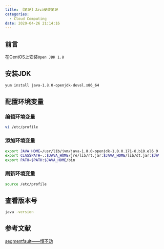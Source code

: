 ```yaml
---
title: 【笔记】Java安装笔记
categories:
  - Cloud Computing
date: 2020-04-26 21:14:16
---
```


## 前言

在CentOS上安装`Open JDK 1.8`

<!-- more -->

## 安装JDK

``` sh
yum install java-1.8.0-openjdk-devel.x86_64
```

## 配置环境变量

### 编辑环境变量

``` sh
vi /etc/profile
```

### 添加环境变量

``` sh
export JAVA_HOME=/usr/lib/jvm/java-1.8.0-openjdk-1.8.0.171-8.b10.el6_9.x86_64
export CLASSPATH=.:$JAVA_HOME/jre/lib/rt.jar:$JAVA_HOME/lib/dt.jar:$JAVA_HOME/lib/tools.jar
export PATH=$PATH:$JAVA_HOME/bin
```

### 刷新环境变量

``` sh
source /etc/profile
```

## 查看版本号

``` sh
java -version
```

## 参考文献

[segmentfault——恒不动](https://segmentfault.com/a/1190000015389941)

